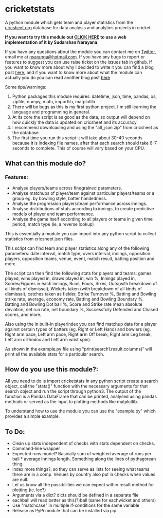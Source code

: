 # cricketstats
A python module which gets team and player statistics from the [cricsheet.org](https://cricsheet.org/) database for data analysis and analytics projects in cricket.

**If you want to try this module out [CLICK HERE](https://crickanalyst.anivaasi.net/) to use a web implementation of it by Sudarshan Narayana**

If you have any questions about the module you can contact me on [Twitter](https://www.twitter.com/humesfinger/), email me at [nsaranga@hotmail.com](mailto:nsaranga@hotmail.com). If you have any bugs to report or features to suggest you can use raise ticket on the issues tab in github. If you want to know more about why I decided to write it you can find a blog post [here](https://nsaranga.github.io/cricket/2021/12/19/TheAimOfCricketstats.html), and if you want to know more about what the module can actually you do you can read another blog post [here](https://nsaranga.github.io/cricket/2021/12/24/WhatCanCricketstatsDo.html) 

Some tips/warnings: 
1. Python packages this module requires: datetime, json, time, pandas, os, zipfile, numpy, math, importlib, matplotlib
2. There will be bugs as this is my first python project. I'm still learning the language and programming in general.
3. At its core the script is as good as the data, so output will depend on how quickly the data is updated on cricsheet and its accuracy.
4. I recommend downloading and using the "all_json.zip" from cricsheet as the database.
5. The first time you run this script it will take about 30-40 seconds because it is indexing file names, after that each search should take 6-7 seconds to complete. This of course will vary based on your CPU.

## What can this module do?
### Features:
- Analyse players/teams across finegrained parameters.
- Analyse matchups of player/team against particular players/teams or a group eg. by bowling style, batter handedness.
- Analyse the progression players/team performance across innings.
- Analyse distributions of stats according to innings, to create predictive models of player and team performance.
- Analyse the game itself according to all players or teams in given time period, match type (ie. a reverse lookup)

This is essentially a module you can import into any python script to collect statistics from cricsheet json files.

This script can find team and player statistics along any of the following parameters: date interval, match type, overs interval, innings, opposition players, opposition teams, venue, event, match result, batting position and more.

The script can then find the following stats for players and teams: games played, wins played in, draws played in, win %, Innings played in, Scores/Figures in each innings, Runs, Fours, Sixes, Outs(with breakdown of all kinds of dismissal), Wickets taken (with breakdown of all kinds of dismissal), catches taken as fielder, Strike Turnover %, Batting and Bowling strike rate, average, economy rate, Batting and Bowling Boundary %, Batting and Bowling Dot ball %, Score and Strike rate mean absolute deviation, net run rate, net boundary %, Successfully Defended and Chased scores, and more.

Also using the in built-in playerindex you can find matchup data for a player against certain types of batters (eg. Right or Left Hand) and bowlers (eg. Right arm pace, Left arm pace, Right arm Off break, Right arm Leg break, Left arm orthodox and Left arm wrist spin).

As shown in the example.py file using "print(search1.result.columns)" will print all the available stats for a particular search.

## How do you use this module?:
 All you need to do is import cricketstats in any python script create a search object, call the "stats()" function with the necessary arguments for that search object and run the script through python3. The output of the function is a Pandas DataFrame that can be printed, analysed using pandas methods or served as the input to plotting methods like matplotlib.

To understand how to use the module you can use the "example.py" which provides a simple example.

## To Do:
- Clean up stats independent of checks with stats dependent on checks.
- Command-line wrapper
- Expected runs model? Basically sum of weighted average of runs per ball * average innings length. Something along the lines of pythagorean thing.
- Index more things?, so they can serve as lists for seeing what teams there are in a comp. Venues by country also put in checks when values are null.
- Let us know all the possibilities we can expect within result method for plotting (ie. loc?)
- Arguments via a dict? dicts should be defined in a separate file
- eachball will read better as this(?)ball (same for eachwicket and others)
- Use "matchcase" in multiple if-conditions for the same variable
- Release as PyPi module that can be installed via pip